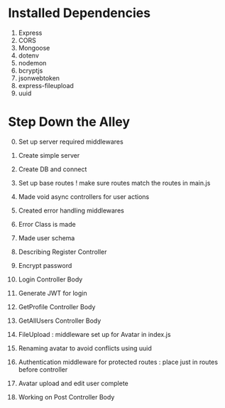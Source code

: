 # Installed Dependencies

1. Express
2. CORS
3. Mongoose
4. dotenv
5. nodemon
6. bcryptjs
7. jsonwebtoken
8. express-fileupload
9. uuid

# Step Down the Alley

0. Set up server required middlewares
1. Create simple server
2. Create DB and connect
3. Set up base routes ! make sure routes match the routes in main.js
4. Made void async controllers for user actions
5. Created error handling middlewares
6. Error Class is made <!-- TODO ? -->
7. Made user schema
8. Describing Register Controller
9. Encrypt password
10. Login Controller Body
11. Generate JWT for login
12. GetProfile Controller Body
13. GetAllUsers Controller Body
14. FileUpload : middleware set up for Avatar in index.js
15. Renaming avatar to avoid conflicts using uuid
16. Authentication middleware for protected routes : place just in routes before controller
17. Avatar upload and edit user complete

18. Working on Post Controller Body

